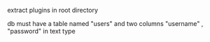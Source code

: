 extract plugins in root directory

db must have a table named "users" and two columns "username" , "password" in text type
